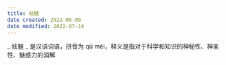 ```yaml
---
title: 祛魅
date created: 2022-06-09
date modified: 2022-07-14
---
```


_ 祛魅 _ 是汉语词语，拼音为 qū mèi，释义是指对于科学和知识的神秘性、神圣性、魅惑力的消解
